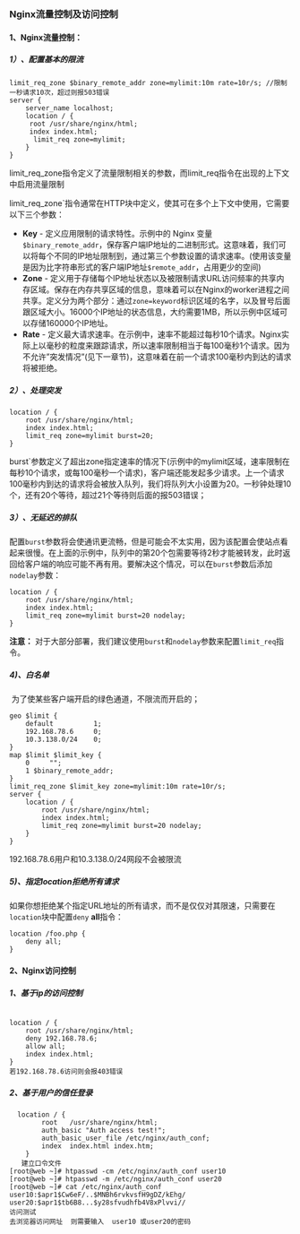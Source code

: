 ### Nginx流量控制及访问控制

#### 1、Nginx流量控制：

##### 1）、配置基本的限流

```
limit_req_zone $binary_remote_addr zone=mylimit:10m rate=10r/s; //限制一秒请求10次，超过则报503错误
server {
	server_name localhost;
	location / {
	 root /usr/share/nginx/html;
	 index index.html;
	  limit_req zone=mylimit;
	}
}
```

limit_req_zone指令定义了流量限制相关的参数，而limit_req指令在出现的上下文中启用流量限制

limit_req_zone`指令通常在HTTP块中定义，使其可在多个上下文中使用，它需要以下三个参数：

- **Key** - 定义应用限制的请求特性。示例中的 Nginx 变量`$binary_remote_addr`，保存客户端IP地址的二进制形式。这意味着，我们可以将每个不同的IP地址限制到，通过第三个参数设置的请求速率。(使用该变量是因为比字符串形式的客户端IP地址`$remote_addr`，占用更少的空间)
- **Zone** - 定义用于存储每个IP地址状态以及被限制请求URL访问频率的共享内存区域。保存在内存共享区域的信息，意味着可以在Nginx的worker进程之间共享。定义分为两个部分：通过`zone=keyword`标识区域的名字，以及冒号后面跟区域大小。16000个IP地址的状态信息，大约需要1MB，所以示例中区域可以存储160000个IP地址。
- **Rate** - 定义最大请求速率。在示例中，速率不能超过每秒10个请求。Nginx实际上以毫秒的粒度来跟踪请求，所以速率限制相当于每100毫秒1个请求。因为不允许”突发情况”(见下一章节)，这意味着在前一个请求100毫秒内到达的请求将被拒绝。

##### 2）、处理突发

```
location / {
    root /usr/share/nginx/html;
    index index.html;
    limit_req zone=mylimit burst=20;
}
```

burst`参数定义了超出zone指定速率的情况下(示例中的mylimit区域，速率限制在每秒10个请求，或每100毫秒一个请求)，客户端还能发起多少请求。上一个请求100毫秒内到达的请求将会被放入队列，我们将队列大小设置为20。一秒钟处理10个，还有20个等待，超过21个等待则后面的报503错误；

##### 3）、无延迟的排队

配置`burst`参数将会使通讯更流畅，但是可能会不太实用，因为该配置会使站点看起来很慢。在上面的示例中，队列中的第20个包需要等待2秒才能被转发，此时返回给客户端的响应可能不再有用。要解决这个情况，可以在`burst`参数后添加`nodelay`参数：

```
location / {
    root /usr/share/nginx/html;
    index index.html;
    limit_req zone=mylimit burst=20 nodelay;
}
```

**注意：** 对于大部分部署，我们建议使用`burst`和`nodelay`参数来配置`limit_req`指令。 

##### 4)、白名单

​	为了使某些客户端开启的绿色通道，不限流而开启的；

```
geo $limit {
    default          1;
    192.168.78.6     0;
    10.3.138.0/24    0;
}
map $limit $limit_key {
    0     "";
    1 $binary_remote_addr;
}
limit_req_zone $limit_key zone=mylimit:10m rate=10r/s;
server {
    location / {
        root /usr/share/nginx/html;
        index index.html;
        limit_req zone=mylimit burst=20 nodelay;
    }
}
```

192.168.78.6用户和10.3.138.0/24网段不会被限流

##### 5)、指定location拒绝所有请求

如果你想拒绝某个指定URL地址的所有请求，而不是仅仅对其限速，只需要在`location`块中配置`deny` **all**指令：

```
location /foo.php {
    deny all;
}
```

#### 2、Nginx访问控制

##### 1、基于ip的访问控制

```

location / {
    root /usr/share/nginx/html;
    deny 192.168.78.6;
    allow all;
    index index.html;
}
若192.168.78.6访问则会报403错误
```

##### 2、基于用户的信任登录

```
  location / {
        root   /usr/share/nginx/html;
        auth_basic "Auth access test!";
        auth_basic_user_file /etc/nginx/auth_conf;
        index  index.html index.htm;
    }
   建立口令文件
[root@web ~]# htpasswd -cm /etc/nginx/auth_conf user10
[root@web ~]# htpasswd -m /etc/nginx/auth_conf user20
[root@web ~]# cat /etc/nginx/auth_conf 
user10:$apr1$Cw6eF/..$MNBh6rvkvsfH9gDZ/kEhg/
user20:$apr1$tb6B8...$y28sfvudhfb4V8xPlvvi//
访问测试
去浏览器访问网址  则需要输入  user10 或user20的密码
```

